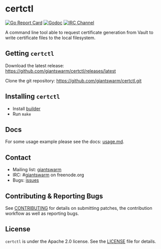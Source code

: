 # certctl

[![Go Report Card](https://goreportcard.com/badge/github.com/giantswarm/certctl)](https://goreportcard.com/report/github.com/giantswarm/certctl)
[![Godoc](https://godoc.org/github.com/giantswarm/certctl?status.svg)](http://godoc.org/github.com/giantswarm/certctl)
[![IRC Channel](https://img.shields.io/badge/irc-%23giantswarm-blue.svg)](https://kiwiirc.com/service/irc.freenode.net/#giantswarm)

A command line tool able to request certificate generation from Vault to write certificate files to the local filesystem.

## Getting `certctl`

Download the latest release: https://github.com/giantswarm/certctl/releases/latest

Clone the git repository: https://github.com/giantswarm/certctl.git

## Installing `certctl`

* Install [builder](https://github.com/giantswarm/builder)
* Run `make`

## Docs

For some usage example please see the docs: [usage.md](/docs/usage.md).

## Contact

- Mailing list: [giantswarm](https://groups.google.com/forum/!forum/giantswarm)
- IRC: #[giantswarm](irc://irc.freenode.org:6667/#giantswarm) on freenode.org
- Bugs: [issues](https://github.com/giantswarm/certctl/issues)

## Contributing & Reporting Bugs

See [CONTRIBUTING](CONTRIBUTING.md) for details on submitting patches, the contribution workflow as well as reporting bugs.

## License

`certctl` is under the Apache 2.0 license. See the [LICENSE](LICENSE) file for details.
